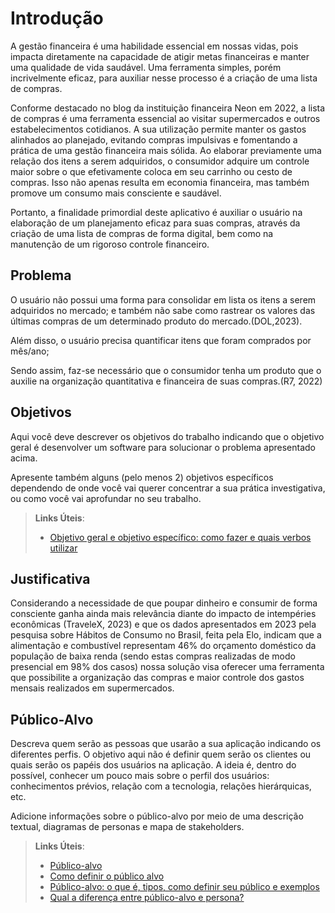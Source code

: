# Introdução

A gestão financeira é uma habilidade essencial em nossas vidas, pois impacta diretamente na capacidade de atigir metas financeiras e manter uma qualidade de vida saudável. Uma ferramenta simples, porém incrivelmente eficaz, para auxiliar nesse processo é a criação de uma lista de compras. 

Conforme destacado no blog da instituição financeira Neon em 2022, a lista de compras é uma ferramenta essencial ao visitar supermercados e outros estabelecimentos cotidianos. A sua utilização permite manter os gastos alinhados ao planejado, evitando compras impulsivas e fomentando a prática de uma gestão financeira mais sólida. Ao elaborar previamente uma relação dos itens a serem adquiridos, o consumidor adquire um controle maior sobre o que efetivamente coloca em seu carrinho ou cesto de compras. Isso não apenas resulta em economia financeira, mas também promove um consumo mais consciente e saudável.

Portanto, a finalidade primordial deste aplicativo é auxiliar o usuário na elaboração de um planejamento eficaz para suas compras, através da criação de uma lista de compras de forma digital, bem como na manutenção de um rigoroso controle financeiro.

## Problema
O usuário não possui uma forma para consolidar em lista os itens a serem adquiridos no mercado; e também não sabe como rastrear os valores das últimas compras de um determinado produto do mercado.(DOL,2023).

Além disso, o usuário precisa quantificar itens que foram comprados por mês/ano;

Sendo assim, faz-se necessário que o consumidor tenha um produto que o auxilie na organização quantitativa e financeira de suas compras.(R7, 2022)

## Objetivos

Aqui você deve descrever os objetivos do trabalho indicando que o objetivo geral é desenvolver um software para solucionar o problema apresentado acima. 

Apresente também alguns (pelo menos 2) objetivos específicos dependendo de onde você vai querer concentrar a sua prática investigativa, ou como você vai aprofundar no seu trabalho.
 
> **Links Úteis**:
> - [Objetivo geral e objetivo específico: como fazer e quais verbos utilizar](https://blog.mettzer.com/diferenca-entre-objetivo-geral-e-objetivo-especifico/)

## Justificativa

Considerando a necessidade de que poupar dinheiro e consumir de forma consciente ganha ainda mais relevância diante do impacto de intempéries econômicas (TraveleX, 2023) e que os dados apresentados em 2023 pela pesquisa sobre Hábitos de Consumo no Brasil, feita pela Elo, indicam que a alimentação e combustível representam 46% do orçamento doméstico da população de baixa renda (sendo estas compras realizadas de modo presencial em 98% dos casos) nossa solução visa oferecer uma ferramenta que possibilite a organização das compras e maior controle dos gastos mensais realizados em supermercados.

## Público-Alvo

Descreva quem serão as pessoas que usarão a sua aplicação indicando os diferentes perfis. O objetivo aqui não é definir quem serão os clientes ou quais serão os papéis dos usuários na aplicação. A ideia é, dentro do possível, conhecer um pouco mais sobre o perfil dos usuários: conhecimentos prévios, relação com a tecnologia, relações
hierárquicas, etc.

Adicione informações sobre o público-alvo por meio de uma descrição textual, diagramas de personas e mapa de stakeholders.

> **Links Úteis**:
> - [Público-alvo](https://blog.hotmart.com/pt-br/publico-alvo/)
> - [Como definir o público alvo](https://exame.com/pme/5-dicas-essenciais-para-definir-o-publico-alvo-do-seu-negocio/)
> - [Público-alvo: o que é, tipos, como definir seu público e exemplos](https://klickpages.com.br/blog/publico-alvo-o-que-e/)
> - [Qual a diferença entre público-alvo e persona?](https://rockcontent.com/blog/diferenca-publico-alvo-e-persona/)
